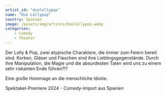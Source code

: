 ```yaml
---
artist_id: "duolollypop"
name: "Duo Lollypop"
country: Spanien
image: /assets/img/artists/duolollypop.webp
categories:
    - Comedy
    - Theater
---
```

Der Lolly & Pop, zwei atypische Charaktere, die immer zum Feiern bereit sind. Korken, Gläser und Flaschen sind ihre Lieblingsgegenstände. Durch ihre Manipulation, die Magie und die absurdesten Taten wird uns zu einem sehr riskanten Ende führen?!?

Eine große Hommage an die menschliche Idiotie.

Spektakel-Premiere 2024 - Comedy-Import aus Spanien